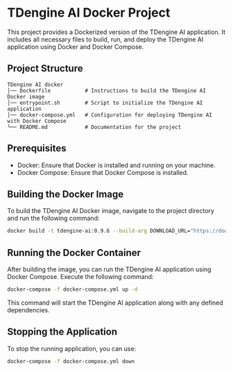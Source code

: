 # TDengine AI Docker Project

This project provides a Dockerized version of the TDengine AI application. It includes all necessary files to build, run, and deploy the TDengine AI application using Docker and Docker Compose.

## Project Structure

```
TDengine AI docker
│── Dockerfile           # Instructions to build the TDengine AI Docker image
│── entrypoint.sh        # Script to initialize the TDengine AI application
│── docker-compose.yml   # Configuration for deploying TDengine AI with Docker Compose
└── README.md            # Documentation for the project
```

## Prerequisites

- Docker: Ensure that Docker is installed and running on your machine.
- Docker Compose: Ensure that Docker Compose is installed.

## Building the Docker Image

To build the TDengine AI Docker image, navigate to the project directory and run the following command:

```bash
docker build -t tdengine-ai:0.9.6 --build-arg DOWNLOAD_URL="https://downloads.taosdata.com/tdengine-ai/enterprise/0.9.6/tdengine-ai-enterprise-0.9.6-linux.tar.gz" -f Dockerfile .
```

## Running the Docker Container

After building the image, you can run the TDengine AI application using Docker Compose. Execute the following command:

```bash
docker-compose -f docker-compose.yml up -d
```

This command will start the TDengine AI application along with any defined dependencies.

## Stopping the Application

To stop the running application, you can use:

```bash
docker-compose -f docker-compose.yml down
```
